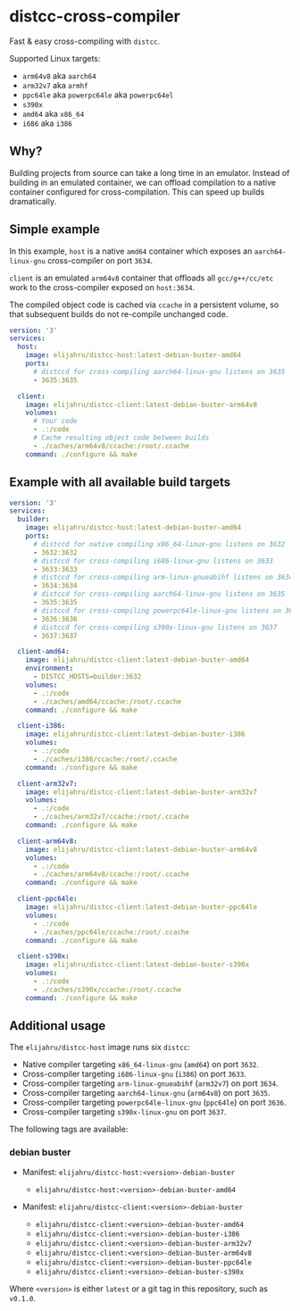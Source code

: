 # distcc-cross-compiler

Fast & easy cross-compiling with `distcc`.

Supported Linux targets:

* `arm64v8` aka `aarch64`
* `arm32v7` aka `armhf`
* `ppc64le` aka `powerpc64le` aka `powerpc64el`
* `s390x`
* `amd64` aka `x86_64`
* `i686` aka `i386`

## Why?

Building projects from source can take a long time in an emulator. Instead of building in an emulated container, we can offload compilation to a native container configured for cross-compilation. This can speed up builds dramatically.

## Simple example

In this example, `host` is a native `amd64` container which exposes an `aarch64-linux-gnu` cross-compiler on port `3634`.

`client` is an emulated `arm64v8` container that offloads all `gcc/g++/cc/etc` work to the cross-compiler exposed on `host:3634`.

The compiled object code is cached via `ccache` in a persistent volume, so that subsequent builds do not re-compile unchanged code.

```yml
version: '3'
services:
  host:
    image: elijahru/distcc-host:latest-debian-buster-amd64
    ports:
      # distccd for cross-compiling aarch64-linux-gnu listens on 3635
      - 3635:3635

  client:
    image: elijahru/distcc-client:latest-debian-buster-arm64v8
    volumes:
      # Your code
      - .:/code
      # Cache resulting object code between builds
      - ./caches/arm64v8/ccache:/root/.ccache
    command: ./configure && make
```

## Example with all available build targets

```yml
version: '3'
services:
  builder:
    image: elijahru/distcc-host:latest-debian-buster-amd64
    ports:
      # distccd for native compiling x86_64-linux-gnu listens on 3632
      - 3632:3632
      # distccd for cross-compiling i686-linux-gnu listens on 3633
      - 3633:3633
      # distccd for cross-compiling arm-linux-gnueabihf listens on 3634
      - 3634:3634
      # distccd for cross-compiling aarch64-linux-gnu listens on 3635
      - 3635:3635
      # distccd for cross-compiling powerpc64le-linux-gnu listens on 3636
      - 3636:3636
      # distccd for cross-compiling s390x-linux-gnu listens on 3637
      - 3637:3637

  client-amd64:
    image: elijahru/distcc-client:latest-debian-buster-amd64
    environment:
      - DISTCC_HOSTS=builder:3632
    volumes:
      - .:/code
      - ./caches/amd64/ccache:/root/.ccache
    command: ./configure && make

  client-i386:
    image: elijahru/distcc-client:latest-debian-buster-i386
    volumes:
      - .:/code
      - ./caches/i386/ccache:/root/.ccache
    command: ./configure && make

  client-arm32v7:
    image: elijahru/distcc-client:latest-debian-buster-arm32v7
    volumes:
      - .:/code
      - ./caches/arm32v7/ccache:/root/.ccache
    command: ./configure && make

  client-arm64v8:
    image: elijahru/distcc-client:latest-debian-buster-arm64v8
    volumes:
      - .:/code
      - ./caches/arm64v8/ccache:/root/.ccache
    command: ./configure && make

  client-ppc64le:
    image: elijahru/distcc-client:latest-debian-buster-ppc64le
    volumes:
      - .:/code
      - ./caches/ppc64le/ccache:/root/.ccache
    command: ./configure && make

  client-s390x:
    image: elijahru/distcc-client:latest-debian-buster-s390x
    volumes:
      - .:/code
      - ./caches/s390x/ccache:/root/.ccache
    command: ./configure && make
```

## Additional usage

The `elijahru/distcc-host` image runs six `distcc`:

* Native compiler targeting `x86_64-linux-gnu` (`amd64`) on port `3632`.
* Cross-compiler targeting `i686-linux-gnu` (`i386`) on port `3633`.
* Cross-compiler targeting `arm-linux-gnueabihf` (`arm32v7`) on port `3634`.
* Cross-compiler targeting `aarch64-linux-gnu` (`arm64v8`) on port `3635`.
* Cross-compiler targeting `powerpc64le-linux-gnu` (`ppc64le`) on port `3636`.
* Cross-compiler targeting `s390x-linux-gnu` on port `3637`.

The following tags are available:

### debian buster

* Manifest: `elijahru/distcc-host:<version>-debian-buster`
  * `elijahru/distcc-host:<version>-debian-buster-amd64`

* Manifest: `elijahru/distcc-client:<version>-debian-buster`
  * `elijahru/distcc-client:<version>-debian-buster-amd64`
  * `elijahru/distcc-client:<version>-debian-buster-i386`
  * `elijahru/distcc-client:<version>-debian-buster-arm32v7`
  * `elijahru/distcc-client:<version>-debian-buster-arm64v8`
  * `elijahru/distcc-client:<version>-debian-buster-ppc64le`
  * `elijahru/distcc-client:<version>-debian-buster-s390x`

Where `<version>` is either `latest` or a git tag in this repository, such as `v0.1.0`.
